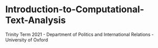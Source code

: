 # Introduction-to-Computational-Text-Analysis
Trinity Term 2021 - Department of Politics and International Relations - University of Oxford
